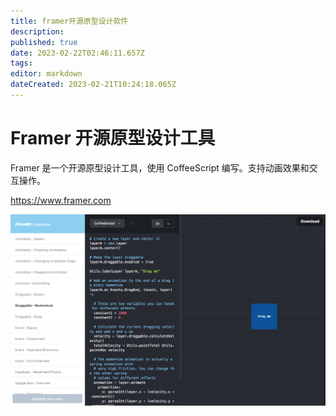 ```yaml
---
title: framer开源原型设计软件
description: 
published: true
date: 2023-02-22T02:46:11.657Z
tags: 
editor: markdown
dateCreated: 2023-02-21T10:24:18.065Z
---
```


# Framer 开源原型设计工具

Framer 是一个开源原型设计工具，使用 CoffeeScript 编写。支持动画效果和交互操作。

https://www.framer.com

![2022-10-14_52996.png](/2022-10-14_52996.png)